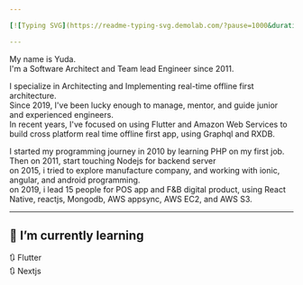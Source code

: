 ```yaml
---

[![Typing SVG](https://readme-typing-svg.demolab.com/?pause=1000&duration=3000&width=900&color=ff9430&size=30&center=true&lines=Hi,+this+is+Yuda;Thank+you+for+accessing+my+profile+😁)](https://git.io/typing-svg)

---
```


<!--
**yudaferry/yudaferry** is a ✨ _special_ ✨ repository because its `README.md` (this file) appears on your GitHub profile.

Here are some ideas to get you started:

- 🔭 I’m currently working on ...
- 🌱 I’m currently learning ...
- 👯 I’m looking to collaborate on ...
- 🤔 I’m looking for help with ...
- 💬 Ask me about ...
- 📫 How to reach me: ...
- 😄 Pronouns: ...
- ⚡ Fun fact: ...
-->

My name is Yuda.\
I'm a Software Architect and Team lead Engineer since 2011. 

I specialize in Architecting and Implementing real-time offline first architecture.\
Since 2019, I've been lucky enough to manage, mentor, and guide junior and experienced engineers.\
In recent years, I've focused on using Flutter and Amazon Web Services to build cross platform real time offline first app, using Graphql and RXDB. 

I started my programming journey in 2010 by learning PHP on my first job.\
Then on 2011, start touching Nodejs for backend server\
on 2015, i tried to explore manufacture company, and working with ionic, angular, and android programming.\
on 2019, i lead 15 people for POS app and F&B digital product, using React Native, reactjs, Mongodb, AWS appsync, AWS EC2, and AWS S3.



---
## 🌱 I’m currently learning

🔃 Flutter\
🔃 Nextjs
